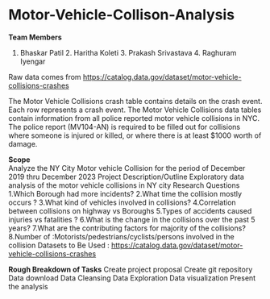 # Motor-Vehicle-Collison-Analysis

**Team Members**
1. Bhaskar Patil 2. Haritha Koleti 3. Prakash Srivastava 4. Raghuram Iyengar

Raw data comes from https://catalog.data.gov/dataset/motor-vehicle-collisions-crashes

The Motor Vehicle Collisions crash table contains details on the crash event. Each row represents a crash event. The Motor Vehicle Collisions data tables contain information from all police reported motor vehicle collisions in NYC. The police report (MV104-AN) is required to be filled out for collisions where someone is injured or killed, or where there is at least $1000 worth of damage.

**Scope**    
Analyze the NY City Motor vehicle Collision for the period of December 2019 thru December 2023
Project Description/Outline Exploratory data analysis of the motor vehicle collisions in NY city
Research Questions
1.Which Borough had more incidents?
2.What time the collision mostly occurs ?
3.What kind of vehicles involved in collisions?
4.Correlation between collisions on highway vs Boroughs
5.Types of accidents caused injuries vs fatalities ?
6.What is the change in the collisions over the past 5 years?
7.What are the contributing factors for majority of the collisions?
8.Number of :Motorists/pedestrians/cyclists/persons involved in the collision
Datasets to Be Used : https://catalog.data.gov/dataset/motor-vehicle-collisions-crashes

**Rough Breakdown of Tasks**
Create project proposal
Create git repository
Data download
Data Cleansing
Data Exploration
Data visualization
Present the analysis


